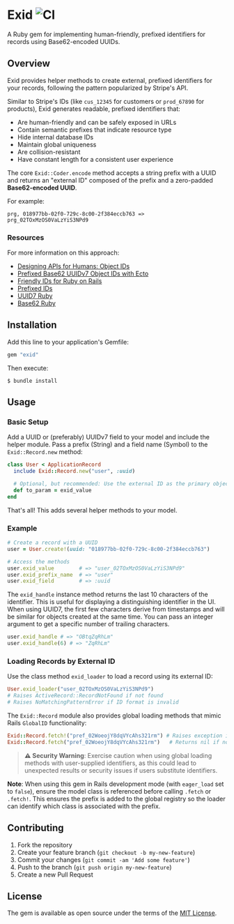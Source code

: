 # Exid ![CI](https://github.com/marzdrel/exid/actions/workflows/ci.yml/badge.svg)

A Ruby gem for implementing human-friendly, prefixed identifiers for records using Base62-encoded UUIDs.

## Overview

Exid provides helper methods to create external, prefixed identifiers for your records, following the pattern popularized by Stripe's API.

Similar to Stripe's IDs (like `cus_12345` for customers or `prod_67890` for products), Exid generates readable, prefixed identifiers that:

- Are human-friendly and can be safely exposed in URLs
- Contain semantic prefixes that indicate resource type
- Hide internal database IDs
- Maintain global uniqueness
- Are collision-resistant
- Have constant length for a consistent user experience

The core `Exid::Coder.encode` method accepts a string prefix with a UUID and returns an "external ID" composed of the prefix and a zero-padded **Base62-encoded UUID**.

For example:
```
prg, 018977bb-02f0-729c-8c00-2f384eccb763 => prg_02TOxMzOS0VaLzYiS3NPd9
```

### Resources

For more information on this approach:
- [Designing APIs for Humans: Object IDs](https://dev.to/stripe/designing-apis-for-humans-object-ids-3o5a)
- [Prefixed Base62 UUIDv7 Object IDs with Ecto](https://danschultzer.com/posts/prefixed-base62-uuidv7-object-ids-with-ecto)
- [Friendly IDs for Ruby on Rails](https://dev.to/drnic/friendly-ids-for-ruby-on-rails-1c8p)
- [Prefixed IDs](https://github.com/excid3/prefixed_ids)
- [UUID7 Ruby](https://github.com/sprql/uuid7-ruby)
- [Base62 Ruby](https://github.com/steventen/base62-rb)

## Installation

Add this line to your application's Gemfile:

```ruby
gem "exid"
```

Then execute:

```
$ bundle install
```

## Usage

### Basic Setup

Add a UUID or (preferably) UUIDv7 field to your model and include the helper module. Pass a prefix (String) and a field name (Symbol) to the `Exid::Record.new` method:

```ruby
class User < ApplicationRecord
  include Exid::Record.new("user", :uuid)

  # Optional, but recommended: Use the external ID as the primary object identifier
  def to_param = exid_value
end
```

That's all! This adds several helper methods to your model.

### Example

```ruby
# Create a record with a UUID
user = User.create!(uuid: "018977bb-02f0-729c-8c00-2f384eccb763")

# Access the methods
user.exid_value        # => "user_02TOxMzOS0VaLzYiS3NPd9"
user.exid_prefix_name  # => "user"
user.exid_field        # => :uuid
```

The `exid_handle` instance method returns the last 10 characters of the identifier. This is useful for displaying a distinguishing identifier in the UI. When using UUID7, the first few characters derive from timestamps and will be similar for objects created at the same time. You can pass an integer argument to get a specific number of trailing characters.

```ruby
user.exid_handle # => "OBtqZqRhLm"
user.exid_handle(6) # => "ZqRhLm"
```

### Loading Records by External ID

Use the class method `exid_loader` to load a record using its external ID:

```ruby
User.exid_loader("user_02TOxMzOS0VaLzYiS3NPd9")
# Raises ActiveRecord::RecordNotFound if not found
# Raises NoMatchingPatternError if ID format is invalid
```

The `Exid::Record` module also provides global loading methods that mimic Rails `GlobalID` functionality:

```ruby
Exid::Record.fetch!("pref_02WoeojY8dqVYcAhs321rm") # Raises exception if not found
Exid::Record.fetch("pref_02WoeojY8dqVYcAhs321rm")   # Returns nil if not found
```

> **⚠️ Security Warning**: Exercise caution when using global loading methods with user-supplied identifiers, as this could lead to unexpected results or security issues if users substitute identifiers.

**Note**: When using this gem in Rails development mode (with `eager_load` set to `false`), ensure the model class is referenced before calling `.fetch` or `.fetch!`. This ensures the prefix is added to the global registry so the loader can identify which class is associated with the prefix.

## Contributing

1. Fork the repository
2. Create your feature branch (`git checkout -b my-new-feature`)
3. Commit your changes (`git commit -am 'Add some feature'`)
4. Push to the branch (`git push origin my-new-feature`)
5. Create a new Pull Request

## License

The gem is available as open source under the terms of the [MIT License](https://opensource.org/licenses/MIT).